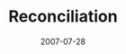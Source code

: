 ---
layout: message
category: message
series: "Fuel"
title: "Reconciliation"
date: 2007-07-28
message_id: 8
---